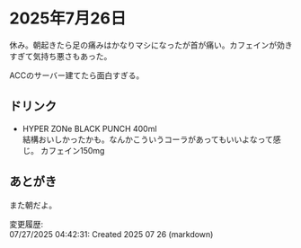 # 2025年7月26日

休み。朝起きたら足の痛みはかなりマシになったが首が痛い。カフェインが効きすぎて気持ち悪さもあった。

ACCのサーバー建てたら面白すぎる。

## ドリンク

- HYPER ZONe BLACK PUNCH 400ml  
結構おいしかったかも。なんかこういうコーラがあってもいいよなって感じ。
カフェイン150mg

## あとがき

また朝だよ。

変更履歴:  
07/27/2025 04:42:31: Created 2025 07 26 (markdown)  
